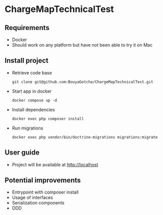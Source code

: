 # ChargeMapTechnicalTest

## Requirements

- Docker
- Should work on any platform but have not been able to try it on Mac

## Install project

- Retrieve code base
    ```shell
    git clone git@github.com:BouyaGotcha/ChargeMapTechnicalTest.git
    ```
- Start app in docker
    ```shell
    docker compose up -d
    ```
- Install dependencies
    ```shell
    docker exec php composer install
    ```
- Run migrations
    ```shell
    docker exec php vendor/bin/doctrine-migrations migrations:migrate
    ```
  
## User guide

- Project will be available at <a href="http://localhost">http://localhost</a> 

## Potential improvements

- Entrypoint with composer install
- Usage of interfaces
- Serialization components
- DDD